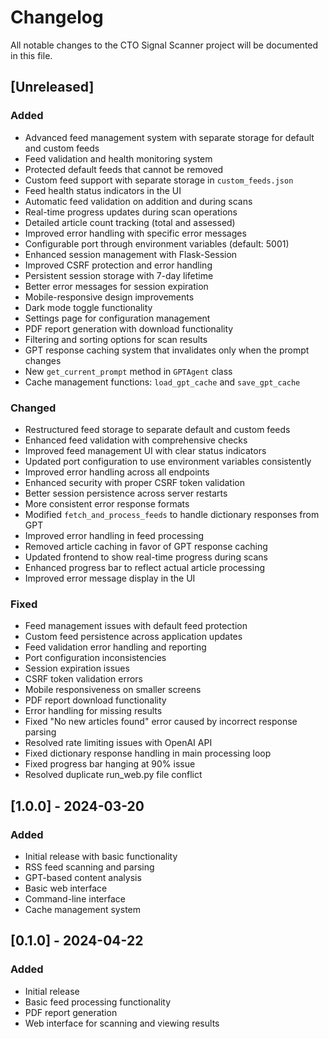 # Changelog

All notable changes to the CTO Signal Scanner project will be documented in this file.

## [Unreleased]

### Added
- Advanced feed management system with separate storage for default and custom feeds
- Feed validation and health monitoring system
- Protected default feeds that cannot be removed
- Custom feed support with separate storage in `custom_feeds.json`
- Feed health status indicators in the UI
- Automatic feed validation on addition and during scans
- Real-time progress updates during scan operations
- Detailed article count tracking (total and assessed)
- Improved error handling with specific error messages
- Configurable port through environment variables (default: 5001)
- Enhanced session management with Flask-Session
- Improved CSRF protection and error handling
- Persistent session storage with 7-day lifetime
- Better error messages for session expiration
- Mobile-responsive design improvements
- Dark mode toggle functionality
- Settings page for configuration management
- PDF report generation with download functionality
- Filtering and sorting options for scan results
- GPT response caching system that invalidates only when the prompt changes
- New `get_current_prompt` method in `GPTAgent` class
- Cache management functions: `load_gpt_cache` and `save_gpt_cache`

### Changed
- Restructured feed storage to separate default and custom feeds
- Enhanced feed validation with comprehensive checks
- Improved feed management UI with clear status indicators
- Updated port configuration to use environment variables consistently
- Improved error handling across all endpoints
- Enhanced security with proper CSRF token validation
- Better session persistence across server restarts
- More consistent error response formats
- Modified `fetch_and_process_feeds` to handle dictionary responses from GPT
- Improved error handling in feed processing
- Removed article caching in favor of GPT response caching
- Updated frontend to show real-time progress during scans
- Enhanced progress bar to reflect actual article processing
- Improved error message display in the UI

### Fixed
- Feed management issues with default feed protection
- Custom feed persistence across application updates
- Feed validation error handling and reporting
- Port configuration inconsistencies
- Session expiration issues
- CSRF token validation errors
- Mobile responsiveness on smaller screens
- PDF report download functionality
- Error handling for missing results
- Fixed "No new articles found" error caused by incorrect response parsing
- Resolved rate limiting issues with OpenAI API
- Fixed dictionary response handling in main processing loop
- Fixed progress bar hanging at 90% issue
- Resolved duplicate run_web.py file conflict

## [1.0.0] - 2024-03-20

### Added
- Initial release with basic functionality
- RSS feed scanning and parsing
- GPT-based content analysis
- Basic web interface
- Command-line interface
- Cache management system

## [0.1.0] - 2024-04-22

### Added
- Initial release
- Basic feed processing functionality
- PDF report generation
- Web interface for scanning and viewing results 
